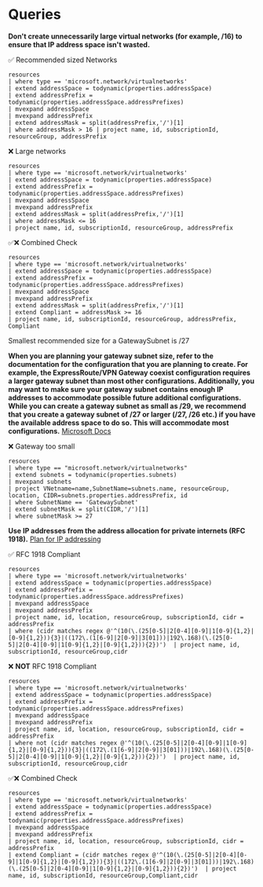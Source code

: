 # Queries

**Don't create unnecessarily large virtual networks (for example, /16) to ensure that IP address space isn't wasted.**

✅ Recommended sized Networks

```kusto
resources 
| where type == 'microsoft.network/virtualnetworks' 
| extend addressSpace = todynamic(properties.addressSpace) 
| extend addressPrefix = todynamic(properties.addressSpace.addressPrefixes) 
| mvexpand addressSpace 
| mvexpand addressPrefix 
| extend addressMask = split(addressPrefix,'/')[1] 
| where addressMask > 16 | project name, id, subscriptionId, resourceGroup, addressPrefix
```

❌ Large networks

```kusto
resources 
| where type == 'microsoft.network/virtualnetworks' 
| extend addressSpace = todynamic(properties.addressSpace) 
| extend addressPrefix = todynamic(properties.addressSpace.addressPrefixes) 
| mvexpand addressSpace 
| mvexpand addressPrefix 
| extend addressMask = split(addressPrefix,'/')[1] 
| where addressMask <= 16 
| project name, id, subscriptionId, resourceGroup, addressPrefix
```

✅❌ Combined Check

```kusto
resources 
| where type == 'microsoft.network/virtualnetworks' 
| extend addressSpace = todynamic(properties.addressSpace) 
| extend addressPrefix = todynamic(properties.addressSpace.addressPrefixes) 
| mvexpand addressSpace 
| mvexpand addressPrefix 
| extend addressMask = split(addressPrefix,'/')[1] 
| extend Compliant = addressMask >= 16 
| project name, id, subscriptionId, resourceGroup, addressPrefix, Compliant
```

Smallest recommended size for a GatewaySubnet is /27

**When you are planning your gateway subnet size, refer to the documentation for the configuration that you are planning to create. For example, the ExpressRoute/VPN Gateway coexist configuration requires a larger gateway subnet than most other configurations. Additionally, you may want to make sure your gateway subnet contains enough IP addresses to accommodate possible future additional configurations. While you can create a gateway subnet as small as /29, we recommend that you create a gateway subnet of /27 or larger (/27, /26 etc.) if you have the available address space to do so. This will accommodate most configurations.** [Microsoft Docs](https://docs.microsoft.com/en-us/azure/vpn-gateway/vpn-gateway-about-vpn-gateway-settings#gwsub)

❌ Gateway too small

```kusto
resources
| where type == "microsoft.network/virtualnetworks"
| extend subnets = todynamic(properties.subnets)
| mvexpand subnets
| project VNetname=name,SubnetName=subnets.name, resourceGroup, location, CIDR=subnets.properties.addressPrefix, id
| where SubnetName == 'GatewaySubnet'
| extend subnetMask = split(CIDR,'/')[1]
| where subnetMask >= 27
```

**Use IP addresses from the address allocation for private internets (RFC 1918).** [Plan for IP addressing](https://docs.microsoft.com/en-us/azure/cloud-adoption-framework/ready/azure-best-practices/plan-for-ip-addressing)

✅ RFC 1918 Compliant

```kusto
resources 
| where type == 'microsoft.network/virtualnetworks' 
| extend addressSpace = todynamic(properties.addressSpace) 
| extend addressPrefix = todynamic(properties.addressSpace.addressPrefixes) 
| mvexpand addressSpace 
| mvexpand addressPrefix 
| project name, id, location, resourceGroup, subscriptionId, cidr = addressPrefix 
| where (cidr matches regex @'^(10(\.(25[0-5]|2[0-4][0-9]|1[0-9]{1,2}|[0-9]{1,2})){3}|((172\.(1[6-9]|2[0-9]|3[01]))|192\.168)(\.(25[0-5]|2[0-4][0-9]|1[0-9]{1,2}|[0-9]{1,2})){2})')  | project name, id, subscriptionId, resourceGroup,cidr
```

❌ **NOT** RFC 1918 Compliant

```kusto
resources 
| where type == 'microsoft.network/virtualnetworks' 
| extend addressSpace = todynamic(properties.addressSpace) 
| extend addressPrefix = todynamic(properties.addressSpace.addressPrefixes) 
| mvexpand addressSpace 
| mvexpand addressPrefix 
| project name, id, location, resourceGroup, subscriptionId, cidr = addressPrefix 
| where not (cidr matches regex @'^(10(\.(25[0-5]|2[0-4][0-9]|1[0-9]{1,2}|[0-9]{1,2})){3}|((172\.(1[6-9]|2[0-9]|3[01]))|192\.168)(\.(25[0-5]|2[0-4][0-9]|1[0-9]{1,2}|[0-9]{1,2})){2})')  | project name, id, subscriptionId, resourceGroup,cidr
```

✅❌ Combined Check

```kusto
resources 
| where type == 'microsoft.network/virtualnetworks' 
| extend addressSpace = todynamic(properties.addressSpace) 
| extend addressPrefix = todynamic(properties.addressSpace.addressPrefixes) 
| mvexpand addressSpace 
| mvexpand addressPrefix 
| project name, id, location, resourceGroup, subscriptionId, cidr = addressPrefix 
| extend Compliant = (cidr matches regex @'^(10(\.(25[0-5]|2[0-4][0-9]|1[0-9]{1,2}|[0-9]{1,2})){3}|((172\.(1[6-9]|2[0-9]|3[01]))|192\.168)(\.(25[0-5]|2[0-4][0-9]|1[0-9]{1,2}|[0-9]{1,2})){2})')  | project name, id, subscriptionId, resourceGroup,Compliant,cidr
```